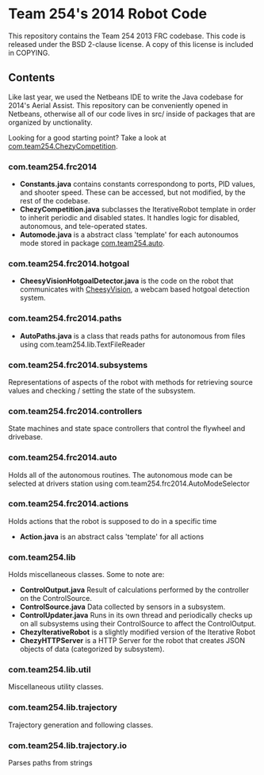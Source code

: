 Team 254's 2014 Robot Code
========
This repository contains the Team 254 2013 FRC codebase. This code is released under the BSD 2-clause license. A copy of this license is included in COPYING.


Contents
--------
Like last year, we used the Netbeans IDE to write the Java codebase for 2014's Aerial Assist. This repository can be conveniently opened in Netbeans, otherwise all of our code lives in src/ inside of packages that are organized by unctionality.

Looking for a good starting point? Take a look at [com.team254.ChezyCompetition](https://github.com/Team254/FRC-2014/blob/master/src/com/team254/frc2014/ChezyCompetition.java).

### com.team254.frc2014
 * **Constants.java** contains constants correspondong to ports, PID values, and shooter speed. These can be accessed, but not modified, by the rest of the codebase.
 * **ChezyCompetition.java** subclasses the IterativeRobot template in order to inherit periodic and disabled states. It handles logic for disabled, autonomous, and tele-operated states.
 * **Automode.java** is a abstract class 'template' for each autonoumos mode stored in package [com.team254.auto](https://github.com/Team254/FRC-2014/blob/master/src/com/team254/auto).
 
### com.team254.frc2014.hotgoal
* **CheesyVisionHotgoalDetector.java** is the code on the robot that communicates with [CheesyVision](https://github.com/Team254/CheesyVision), a webcam based hotgoal detection system.

### com.team254.frc2014.paths
* **AutoPaths.java** is a class that reads paths for autonomous from files using com.team254.lib.TextFileReader

### com.team254.frc2014.subsystems
Representations of aspects of the robot with methods for retrieving source values and checking / setting the state of the subsystem.

### com.team254.frc2014.controllers
State machines and state space controllers that control the flywheel and drivebase.

### com.team254.frc2014.auto
Holds all of the autonomous routines. The autonomous mode can be selected at drivers station using com.team254.frc2014.AutoModeSelector

### com.team254.frc2014.actions
Holds actions that the robot is supposed to do in a specific time
* **Action.java** is an abstract calss 'template' for all actions

### com.team254.lib
Holds miscellaneous classes. Some to note are:
 * **ControlOutput.java** Result of calculations performed by the controller on the ControlSource.
 * **ControlSource.java** Data collected by sensors in a subsystem.
 * **ControlUpdater.java** Runs in its own thread and periodically checks up on all subsystems using their ControlSource to affect the ControlOutput.
 * **ChezyIterativeRobot** is a slightly modified version of the Iterative Robot
 * **ChezyHTTPServer** is a HTTP Server for the robot that creates JSON objects of data (categorized by subsystem).

### com.team254.lib.util
Miscellaneous utility classes.

### com.team254.lib.trajectory
Trajectory generation and following classes.

### com.team254.lib.trajectory.io
Parses paths from strings

